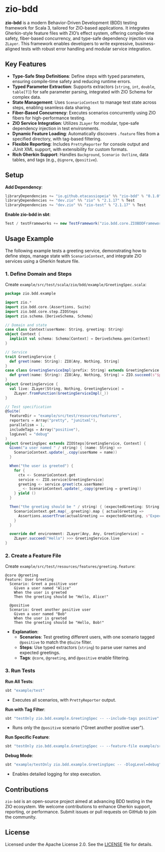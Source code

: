 # zio-bdd

**zio-bdd** is a modern Behavior-Driven Development (BDD) testing framework for Scala 3, tailored for ZIO-based applications. It integrates Gherkin-style feature files with ZIO’s effect system, offering compile-time safety, fiber-based concurrency, and type-safe dependency injection via `ZLayer`. This framework enables developers to write expressive, business-aligned tests with robust error handling and modular service integration.

## Key Features
- **Type-Safe Step Definitions**: Define steps with typed parameters, ensuring compile-time safety and reducing runtime errors.
- **Typed Parameter Extraction**: Supports extractors (`string`, `int`, `double`, `table[T]`) for safe parameter parsing, integrated with ZIO Schema for complex data.
- **State Management**: Uses `ScenarioContext` to manage test state across steps, enabling seamless data sharing.
- **Fiber-Based Concurrency**: Executes scenarios concurrently using ZIO fibers for high-performance testing.
- **ZIO Service Integration**: Utilizes `ZLayer` for modular, type-safe dependency injection in test environments.
- **Dynamic Feature Loading**: Automatically discovers `.feature` files from a specified directory, with tag-based filtering.
- **Flexible Reporting**: Includes `PrettyReporter` for console output and JUnit XML support, with extensibility for custom formats.
- **Rich Gherkin Support**: Handles `Background`, `Scenario Outline`, data tables, and tags (e.g., `@ignore`, `@positive`).

## Setup

**Add Dependency**:
```scala
libraryDependencies += "io.github.etacassiopeia" %% "zio-bdd" % "0.1.0" % Test
libraryDependencies += "dev.zio" %% "zio" % "2.1.17" % Test
libraryDependencies += "dev.zio" %% "zio-test" % "2.1.17" % Test
```

**Enable zio-bdd in sbt**:
```scala
Test / testFrameworks += new TestFramework("zio.bdd.core.ZIOBDDFramework")
```

## Usage Example

The following example tests a greeting service, demonstrating how to define steps, manage state with `ScenarioContext`, and integrate ZIO services using a Gherkin feature file.

### 1. Define Domain and Steps

Create `example/src/test/scala/zio/bdd/example/GreetingSpec.scala`:

```scala
package zio.bdd.example

import zio.*
import zio.bdd.core.{Assertions, Suite}
import zio.bdd.core.step.ZIOSteps
import zio.schema.{DeriveSchema, Schema}

// Domain and state
case class Context(userName: String, greeting: String)
object Context {
  implicit val schema: Schema[Context] = DeriveSchema.gen[Context]
}

// Service
trait GreetingService {
  def greet(name: String): ZIO[Any, Nothing, String]
}
case class GreetingServiceImpl(prefix: String) extends GreetingService {
  def greet(name: String): ZIO[Any, Nothing, String] = ZIO.succeed(s"$prefix, $name!")
}
object GreetingService {
  val live: ZLayer[String, Nothing, GreetingService] =
    ZLayer.fromFunction(GreetingServiceImpl(_))
}

// Test specification
@Suite(
  featureDir = "example/src/test/resources/features",
  reporters = Array("pretty", "junitxml"),
  parallelism = 1,
  includeTags = Array("positive"),
  logLevel = "debug"
)
object GreetingSpec extends ZIOSteps[GreetingService, Context] {
  Given("a user named " / string) { (name: String) =>
    ScenarioContext.update(_.copy(userName = name))
  }

  When("the user is greeted") {
    for {
      ctx <- ScenarioContext.get
      service <- ZIO.service[GreetingService]
      greeting <- service.greet(ctx.userName)
      _ <- ScenarioContext.update(_.copy(greeting = greeting))
    } yield ()
  }

  Then("the greeting should be " / string) { (expectedGreeting: String) =>
    ScenarioContext.get.map(_.greeting).map { actualGreeting =>
      Assertions.assertTrue(actualGreeting == expectedGreeting, s"Expected '$expectedGreeting', got '$actualGreeting'")
    }
  }

  override def environment: ZLayer[Any, Any, GreetingService] =
    ZLayer.succeed("Hello") >>> GreetingService.live
}
```

### 2. Create a Feature File

Create `example/src/test/resources/features/greeting.feature`:

```gherkin
@core @greeting
Feature: User Greeting
  Scenario: Greet a positive user
    Given a user named "Alice"
    When the user is greeted
    Then the greeting should be "Hello, Alice!"

  @positive
  Scenario: Greet another positive user
    Given a user named "Bob"
    When the user is greeted
    Then the greeting should be "Hello, Bob!"
```

- **Explanation**:
  - **Scenarios**: Test greeting different users, with one scenario tagged `@positive` to match the `@Suite` filter.
  - **Steps**: Use typed extractors (`string`) to parse user names and expected greetings.
  - **Tags**: `@core`, `@greeting`, and `@positive` enable filtering.

### 3. Run Tests

**Run All Tests**:
```bash
sbt "example/test"
```
- Executes all scenarios, with `PrettyReporter` output.

**Run with Tag Filter**:
```bash
sbt "testOnly zio.bdd.example.GreetingSpec -- --include-tags positive"
```
- Runs only the `@positive` scenario ("Greet another positive user").

**Run Specific Feature**:
```bash
sbt "testOnly zio.bdd.example.GreetingSpec -- --feature-file example/src/test/resources/features/greeting.feature"
```

**Debug Mode**:
```bash
sbt "example/testOnly zio.bdd.example.GreetingSpec -- -DlogLevel=debug"
```
- Enables detailed logging for step execution.

## Contributions

`zio-bdd` is an open-source project aimed at advancing BDD testing in the ZIO ecosystem. We welcome contributions to enhance Gherkin support, reporting, or performance. Submit issues or pull requests on GitHub to join the community.

## License

Licensed under the Apache License 2.0. See the [LICENSE](LICENSE) file for details.
